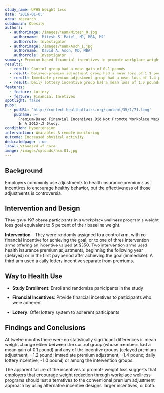 ```yaml
---
study_name: UPHS Weight Loss
date: '2016-01-01'
area: research
subdomain: Obesity
authors:
  - authorimage: /images/team/Mitesh_0.jpg
    authorname: 'Mitesh S. Patel, MD, MBA, MS'
    authorrole: Investigator
  - authorimage: /images/team/Asch_1.jpg
    authorname: 'David A. Asch, MD, MBA'
    authorrole: Investigator
summary: Premium-based financial incentives to promote workplace weight loss
results:
  - result: Control group had a mean gain of 0.1 pounds
  - result: Delayed-premium adjustment group had a mean loss of 1.2 pounds
  - result: Immediate-premium adjustment group had a mean loss of 1.4 pounds
  - result: Daily lottery incentive group had a mean loss of 1.0 pounds
features:
  - feature: Lottery
  - feature: Financial Incetives
spotlight: false
pubs:
  - pubURL: 'http://content.healthaffairs.org/content/35/1/71.long'
    pubname: >-
      Premium-Based Financial Incentives Did Not Promote Workplace Weight Loss
      In A 2013-15 Study.
condition: Hypertension
intervention: Wearables & remote monitoring
outcome: Increased physical activity
dedicatedpage: true
label: Standard of Care 
image: /images/uploads/hsm.01.jpg
---
```

## Background

Employers commonly use adjustments to health insurance premiums as incentives to encourage healthy behavior, but the effectiveness of those adjustments is controversial. 

## Intervention and Design

They gave 197 obese participants in a workplace wellness program a weight loss goal equivalent to 5 percent of their baseline weight. 

**Intervention** - They were randomly assigned to a control arm, with no financial incentive for achieving the goal, or to one of three intervention arms offering an incentive valued at $550. Two intervention arms used health insurance premium adjustments, beginning the following year (delayed) or in the first pay period after achieving the goal (immediate). A third arm used a daily lottery incentive separate from premiums. 

## Way to Health Use

- **Study Enrollment**: Enroll and randomize participants in the study

- **Financial Incentives**: Provide financial incentives to participants who were adherent

- **Lottery**: Offer lottery system to adherent participants

## Findings and Conclusions

At twelve months there were no statistically significant differences in mean weight change either between the control group (whose members had a mean gain of 0.1 pound) and any of the incentive groups (delayed premium adjustment, −1.2 pound; immediate premium adjustment, −1.4 pound; daily lottery incentive, −1.0 pound) or among the intervention groups. 

The apparent failure of the incentives to promote weight loss suggests that employers that encourage weight reduction through workplace wellness programs should test alternatives to the conventional premium adjustment approach by using alternative incentive designs, larger incentives, or both.
